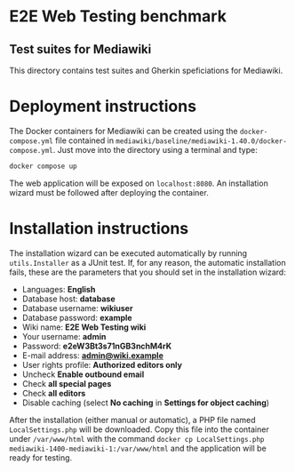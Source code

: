 E2E Web Testing benchmark
=========================

Test suites for Mediawiki
----------------------

This directory contains test suites and Gherkin speficiations for Mediawiki.

# Deployment instructions
The Docker containers for Mediawiki can be created using the `docker-compose.yml` file contained in `mediawiki/baseline/mediawiki-1.40.0/docker-compose.yml`. Just move into the directory using a terminal and type:

```bash
docker compose up
```


The web application will be exposed on `localhost:8080`. An installation wizard must be followed after deploying the container.

# Installation instructions

The installation wizard can be executed automatically by running `utils.Installer` as a JUnit test. If, for any reason, the automatic installation fails, these are the parameters that you should set in the installation wizard:

* Languages: **English**
* Database host:  **database**
* Database username: **wikiuser**
* Database password: **example**
* Wiki name: **E2E Web Testing wiki**
* Your username: **admin**
* Password: **e2eW3Bt3s71nGB3nchM4rK**
* E-mail address: **admin@wiki.example**
* User rights profile: **Authorized editors only**
* Uncheck **Enable outbound email**
* Check **all special pages**
* Check **all editors**
* Disable caching (select **No caching** in **Settings for object caching**)

After the installation (either manual or automatic), a PHP file named `LocalSettings.php` will be downloaded. Copy this file into the container under `/var/www/html` with the command `docker cp LocalSettings.php mediawiki-1400-mediawiki-1:/var/www/html` and the application will be ready for testing.